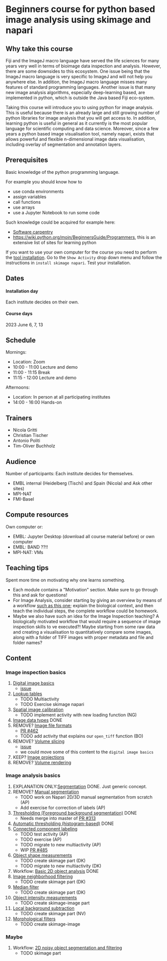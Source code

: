 # Beginners course for python based image analysis using skimage and napari

## Why take this course

Fiji and the ImageJ macro language have served the life sciences for many years very well in terms of bioimage data inspection and analysis. However, there are some downsides to this ecosystem. One issue being that the ImageJ macro language is very specific to ImageJ and will not help you anywhere else. In addition, the ImageJ macro language misses many features of standard programming languages. Another issue is that many new image analysis algorithms, especially deep-learning based, are implemented in python, which is outside the Java based Fiji eco-system.

Taking this course will introduce you to using python for image analysis. This is useful because there is an already large and still growing number of python libraries for image analysis that you will get access to. In addition, learning python is useful in general as it currently is the most popular language for scientific computing and data science. Moreover, since a few years a python based image visualisation tool, namely napari, exists that allows powerful and flexible n-dimensional image data visualisation, including overlay of segmentation and annotation layers.

## Prerequisites

Basic knowledge of the python programming language.

For example you should know how to
- use conda environments
- assign variables
- call functions
- use arrays
- use a Jupyter Notebook to run some code

Such knowledge could be acquired for example here:

- [Software carpentry](https://swcarpentry.github.io/python-novice-inflammation/)
- https://wiki.python.org/moin/BeginnersGuide/Programmers, this is an extensive list of sites for learning python

If you want to use your own computer for the course you need to perform the [tool installation](https://neubias.github.io/training-resources/tool_installation/index.html). Go to the `Show Activity` drop down menu and follow the instructions in `install skimage napari`. Test your installation. 

## Dates

#### Installation day

Each institute decides on their own.

#### Course days

2023 June 6, 7, 13

## Schedule

Mornings:
- Location: Zoom
- 10:00 - 11:00 Lecture and demo
- 11:00 - 11:15 Break
- 11:15 - 12:00 Lecture and demo

Afternoons:
- Location: In person at all participating institutes
- 14:00 - 16:00 Hands-on

## Trainers

- Nicola Gritti
- Christian Tischer
- Antonio Politi
- Tim-Oliver Buchholz

## Audience

Number of participants: Each institute decides for themselves.

- EMBL internal (Heidelberg (Tischi) and Spain (Nicola) and Ask other sites)
- MPI-NAT 
- FMI-Basel

## Compute resources

Own computer or:

- EMBL: Jupyter Desktop (download all course material before) or own computer
- EMBL: BAND ??!!
- MPI-NAT: VMs 

## Teaching tips

Spent more time on motivating why one learns something. 

- Each module contains a "Motivation" section. Make sure to go through this and ask for questions!
- For Image Analysis, consider starting by giving an overview by means of a workflow [such as this one](https://neubias.github.io/training-resources/workflow_segment_2d_nuclei_measure_shape/index.html); explain the biological context, and then teach the individual steps, the complete workflow could be homework.
- Maybe we also have such an idea for the Image Inspection teaching? A biologically motivated workflow that would require a sequence of image inspection skills to ve executed?! Maybe starting from some raw data and creating a visualisation to quantitatively compare some images, along with a folder of TIFF images with proper metadata and file and folder names?

## Content

### Image inspection basics

1. [Digital image basics](https://neubias.github.io/training-resources/pixels/index.html)
	- [issue](https://github.com/NEUBIAS/training-resources/issues/453)
2. [Lookup tables](https://neubias.github.io/training-resources/lut/index.html)
    - TODO Multiactivity
    - TODO Exercise skimage napari
3. [Spatial image calibration](https://neubias.github.io/training-resources/spatial_calibration/index.html)
	- TODO implement activity with new loading function (NG)
4. [Image data types](https://neubias.github.io/training-resources/datatypes/index.html) DONE
5. REMOVE? [Image file formats](https://neubias.github.io/training-resources/image_file_formats/index.html)
	- [PR #462](https://github.com/NEUBIAS/training-resources/pull/462)
	- TODO add activity that explains our `open_tiff` function (BO)
6. REMOVE? [Volume slicing](https://neubias.github.io/training-resources/volume_slicing/index.html)
	- [issue](https://github.com/NEUBIAS/training-resources/issues/409)
	- we could move some of this content to the `digital image basics`
7. KEEP? [Image projections](https://neubias.github.io/training-resources/projections/index.html)
8. REMOVE? [Volume rendering](https://neubias.github.io/training-resources/volume_viewer/index.html)

### Image analysis basics

1. EXPLANATION ONLY:[Segmentation](https://neubias.github.io/training-resources/segmentation/index.html) DONE. Just generic concept.
1. REMOVE? [Manual segmentation](https://neubias.github.io/training-resources/manual_segmentation/index.html)
	- TODO work on Napari 2D/3D manual segmentation from scratch (AP) 
	- Add exercise for correction of labels (AP)
1. [Thresholding (Foreground background segmentation)](https://neubias.github.io/training-resources/binarization/index.html) DONE
 	- Needs merge into master of [PR #313](https://github.com/NEUBIAS/training-resources/pull/313) 
3. [Automatic thresholding (histogram-based)](https://neubias.github.io/training-resources/auto_threshold/index.html) DONE
4. [Connected component labeling](https://neubias.github.io/training-resources/connected_components/index.html)
	- TODO test activity (AP)
	- TODO exercise (AP)
	- TODO migrate to new multiactivity (AP)
	- WIP [PR #485](https://github.com/NEUBIAS/training-resources/pull/485)
5. [Object shape measurements](https://neubias.github.io/training-resources/measure_shapes/index.html)
	- TODO create skimage part (DK)
	- TODO migrate to new multiactivity (DK)
6. Workflow: [Basic 2D object analysis](https://neubias.github.io/training-resources/workflow_segment_2d_nuclei_measure_shape/index.html) DONE
7. [Image neighborhood filtering ](https://neubias.github.io/training-resources/filter_neighbourhood/index.html)
	- TODO create skimage part (DK)
8. [Median filter](https://neubias.github.io/training-resources/median_filter/index.html)
	- TODO create skimage part (DK)
9. [Object intensity measurements](https://neubias.github.io/training-resources/measure_intensities/index.html)
	- TODO create skimage-image part
10. [Local background subtraction](https://neubias.github.io/training-resources/local_background_correction/index.html)
	- TODO create skimage part (NV)
11. [Morphological filters](https://neubias.github.io/training-resources/filter_morphological/index.html)
	- TODO create skimage-image  

### Maybe

1. Workflow: [2D noisy object segmentation and filtering](https://neubias.github.io/training-resources/workflow_segment_2d_noisy_nuclei_filter_objects_measure_shape/index.html)
	- TODO skimage part
